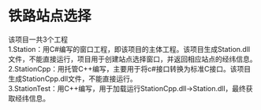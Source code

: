 # 铁路站点选择

该项目一共3个工程  
1.Station：用C#编写的窗口工程，即该项目的主体工程。该项目生成Station.dll文件，不能直接运行，项目用于创建站点选择窗口，并返回相应站点的经纬信息。  
2.StationCpp：用托管C++编写，主要用于将c#接口转换为标准C接口。该项目生成StationCpp.dll文件，不能直接运行。  
3.StationTest：用C++编写，用于加载运行StationCpp.dll->Station.dll，最终获取经纬信息。  
